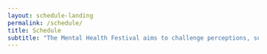 ```yaml
---
layout: schedule-landing
permalink: /schedule/
title: Schedule
subtitle: "The Mental Health Festival aims to challenge perceptions, support art, and introduce tools and resources, all the while entertaining with cutting edge programing. The experience will take place through workshops, films, live music, comedy and more."
---
```



